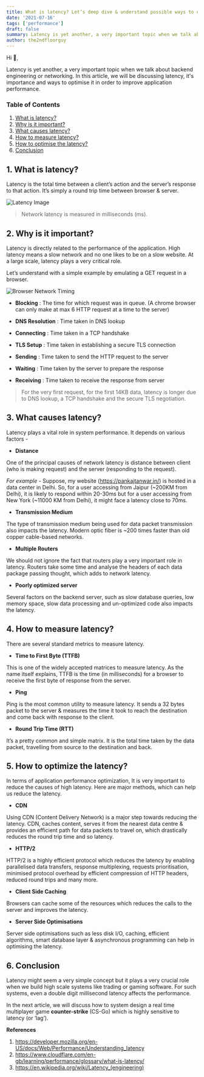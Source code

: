 ```yaml
---
title: What is latency? Let’s deep dive & understand possible ways to optimise it.
date: '2021-07-16'
tags: ['performance']
draft: false
summary: Latency is yet another, a very important topic when we talk about backend engineering or networking. In this article, we will be discussing latency, it's importance and ways to optimise it in order to improve application performance.
author: the2ndfloorguy
---
```


Hi 👋,

Latency is yet another, a very important topic when we talk about backend engineering or networking. In this article, we will be discussing latency, it's importance and ways to optimise it in order to improve application performance.

### Table of Contents

1. [What is latency?](#1-what-is-latency)
2. [Why is it important?](#2-why-is-it-important)
3. [What causes latency?](#3-what-causes-latency)
4. [How to measure latency?](#4-how-to-measure-latency)
5. [How to optimise the latency?](#5-how-to-optimize-the-latency)
6. [Conclusion](#6-conclusion)

## 1. What is latency?

Latency is the total time between a client’s action and the server’s response to that action. It’s simply a round trip time between browser & server. 


![Latency Image](https://cdn.hashnode.com/res/hashnode/image/upload/v1623948399459/ZyY_dleHx.png)

> Network latency is measured in milliseconds (ms).

## 2. Why is it important?

Latency is directly related to the performance of the application. High latency means a slow network and no one likes to be on a slow website. At a large scale, latency plays a very critical role.

Let’s understand with a simple example by emulating a GET request in a browser. 

![Browser Network Timing](https://cdn.hashnode.com/res/hashnode/image/upload/v1623936262250/vj3kFHHB-.png)

- **Blocking** : The time for which request was in queue. (A chrome browser can only make at max 6 HTTP request at a time to the server) 

- **DNS Resolution** : Time taken in DNS lookup

- **Connecting** : Time taken in a TCP handshake 

- **TLS Setup** : Time taken in establishing a secure TLS connection

- **Sending** : Time taken to send the HTTP request to the server

- **Waiting** : Time taken by the server to prepare the response

- **Receiving** : Time taken to receive the response from server

> For the very first request, for the first 14KB data, latency is longer due to DNS lookup, a TCP handshake and the secure TLS negotiation. 

## 3. What causes latency?

Latency plays a vital role in system performance. It depends on various factors -

- **Distance** 

One of the principal causes of network latency is distance between client (who is making request) and the server (responding to the request). 

*For example* - Suppose, my website (https://pankajtanwar.in/) is hosted in a data center in Delhi. So, for a user accessing from Jaipur (~200KM from Delhi), it is likely to respond within 20-30ms but for a user accessing from New York (~11000 KM from Delhi), it might face a latency close to 70ms. 

- **Transmission Medium**

The type of transmission medium being used for data packet transmission also impacts the latency. Modern optic fiber is ~200 times faster than old copper cable-based networks.  

- **Multiple Routers**

We should not ignore the fact that routers play a very important role in latency. Routers take some time and analyse the headers of each data package passing thought, which adds to network latency. 

- **Poorly optimized server** 

Several factors on the backend server, such as slow database queries, low memory space, slow data processing and un-optimized code also impacts the latency. 

## 4. How to measure latency?

There are several standard metrics to measure latency. 

- **Time to First Byte (TTFB)**

This is one of the widely accepted matrices to measure latency. As the name itself explains, TTFB is the time (in milliseconds) for a browser to receive the first byte of response from the server.

- **Ping**
 
Ping is the most common utility to measure latency. It sends a 32 bytes packet to the server & measures the time it took to reach the destination and come back with response to the client.

- **Round Trip Time (RTT)**

It’s a pretty common and simple matrix. It is the total time taken by the data packet, travelling from source to the destination and back. 

## 5. How to optimize the latency? 

In terms of application performance optimization, It is very important to reduce the causes of high latency. Here are major methods, which can help us reduce the latency.

- **CDN**

Using CDN (Content Delivery Network) is a major step towards reducing the latency. CDN, caches content, serves it from the nearest data centre & provides an efficient path for data packets to travel on, which drastically reduces the round trip time and so latency. 

- **HTTP/2**

HTTP/2 is a highly efficient protocol which reduces the latency by enabling parallelised data transfers, response multiplexing, requests prioritisation, minimised protocol overhead by efficient compression of HTTP headers, reduced round trips and many more.  

- **Client Side Caching**
 
Browsers can cache some of the resources which reduces the calls to the server and improves the latency. 

- **Server Side Optimisations**

Server side optimisations such as less disk I/O, caching, efficient algorithms, smart database layer & asynchronous programming can help in optimising the latency.

## 6. Conclusion
 
Latency might seem a very simple concept but it plays a very crucial role when we build high scale systems like trading or gaming software. For such systems, even a double digit millisecond latency affects the performance.  

In the next article, we will discuss how to system design a real time multiplayer game **counter-strike** (CS-Go) which is highly sensitive to latency (or ‘lag’).  

**References** 

1. https://developer.mozilla.org/en-US/docs/Web/Performance/Understanding_latency
2. https://www.cloudflare.com/en-gb/learning/performance/glossary/what-is-latency/
3. https://en.wikipedia.org/wiki/Latency_(engineering)
